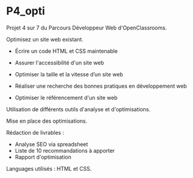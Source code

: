 # P4_opti

Projet 4 sur 7 du Parcours Développeur Web d'OpenClassrooms.

Optimisez un site web existant.

- Écrire un code HTML et CSS maintenable

- Assurer l'accessibilité d'un site web

- Optimiser la taille et la vitesse d’un site web

- Réaliser une recherche des bonnes pratiques en développement web

- Optimiser le référencement d'un site web

Utilisation de différents outils d'analyse et d'optimisations.

Mise en place des optimisations.

Rédaction de livrables : 

- Analyse SEO via spreadsheet
- Liste de 10 recommandations à apporter
- Rapport d'optimisation

Languages utilisés : HTML et CSS.
